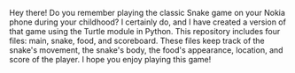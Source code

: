 Hey there! Do you remember playing the classic Snake game on your Nokia phone during your childhood? 
I certainly do, and I have created a version of that game using the Turtle module in Python. 
This repository includes four files: main, snake, food, and scoreboard. 
These files keep track of the snake's movement, the snake's body, the food's appearance, location, and score of the player. 
I hope you enjoy playing this game!
